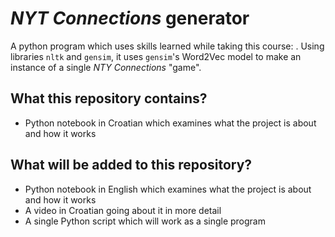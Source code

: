 # *NYT Connections* generator
A python program which uses skills learned while taking this course: [](https://www.mathos.unios.hr/en/kolegiji/racunalno-jezikoslovlje/). Using libraries `nltk` and `gensim`, it uses `gensim`'s Word2Vec model to make an instance of a single *NTY Connections* "game".

## What this repository contains?
  - Python notebook in Croatian which examines what the project is about and how it works

## What will be added to this repository?
  - Python notebook in English which examines what the project is about and how it works
  - A video in Croatian going about it in more detail
  - A single Python script which will work as a single program
